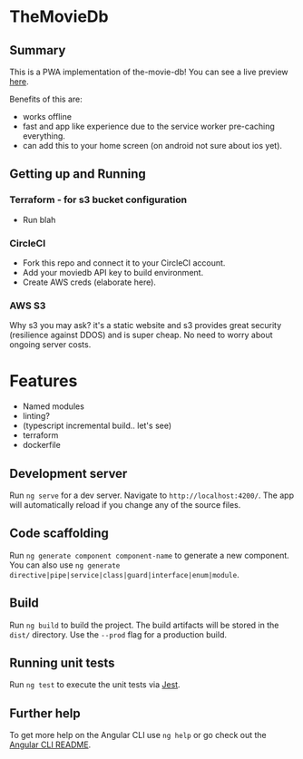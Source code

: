 # TheMovieDb

## Summary

This is a PWA implementation of the-movie-db!
You can see a live preview [here](http://some-future-bucket-link).

Benefits of this are:

- works offline
- fast and app like experience due to the service worker pre-caching everything.
- can add this to your home screen (on android not sure about ios yet).

## Getting up and Running

### Terraform - for s3 bucket configuration

- Run blah

### CircleCI

- Fork this repo and connect it to your CircleCI account.
- Add your moviedb API key to build environment.
- Create AWS creds (elaborate here).

### AWS S3

Why s3 you may ask? it's a static website and s3 provides great security (resilience against DDOS) and is super cheap.
No need to worry about ongoing server costs.

# Features

- Named modules
- linting?
- (typescript incremental build.. let's see)
- terraform
- dockerfile

## Development server

Run `ng serve` for a dev server. Navigate to `http://localhost:4200/`. The app will automatically reload if you change any of the source files.

## Code scaffolding

Run `ng generate component component-name` to generate a new component. You can also use `ng generate directive|pipe|service|class|guard|interface|enum|module`.

## Build

Run `ng build` to build the project. The build artifacts will be stored in the `dist/` directory. Use the `--prod` flag for a production build.

## Running unit tests

Run `ng test` to execute the unit tests via [Jest](https://jestjs.io/).

## Further help

To get more help on the Angular CLI use `ng help` or go check out the [Angular CLI README](https://github.com/angular/angular-cli/blob/master/README.md).

